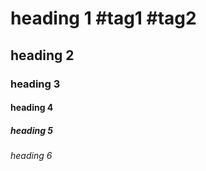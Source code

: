 # heading 1 #tag1 #tag2

## heading 2

### heading 3

#### heading 4

##### heading 5

###### heading 6

